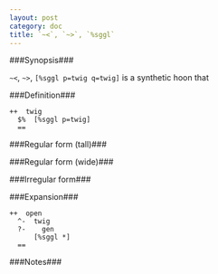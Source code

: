 ```yaml
---
layout: post
category: doc
title: `~<`, `~>`, `%sggl`
---
```


###Synopsis###

`~<`, `~>`, `[%sggl p=twig q=twig]` is a synthetic hoon that

###Definition###

    ++  twig  
      $%  [%sggl p=twig]
      ==

###Regular form (tall)###

###Regular form (wide)###

###Irregular form###

###Expansion###
    
    ++  open
      ^-  twig
      ?-    gen
          [%sggl *]
      ==

###Notes###

